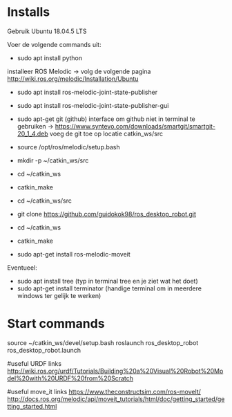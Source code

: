 # Installs
Gebruik Ubuntu 18.04.5 LTS

Voer de volgende commands uit: 
- sudo apt install python
		
installeer ROS Melodic -> volg de volgende pagina http://wiki.ros.org/melodic/Installation/Ubuntu
- sudo apt install ros-melodic-joint-state-publisher
- sudo apt install ros-melodic-joint-state-publisher-gui

- sudo apt-get git (github)
interface om github niet in terminal te gebruiken -> https://www.syntevo.com/downloads/smartgit/smartgit-20_1_4.deb
voeg de git toe op locatie catkin_ws/src
- source /opt/ros/melodic/setup.bash
- mkdir -p ~/catkin_ws/src
- cd ~/catkin_ws
- catkin_make
- cd ~/catkin_ws/src
- git clone https://github.com/guidokok98/ros_desktop_robot.git
- cd ~/catkin_ws 
- catkin_make
- sudo apt-get install ros-melodic-moveit

Eventueel:
- sudo apt install tree (typ in terminal tree en je ziet wat het doet)
- sudo apt-get install terminator (handige terminal om in meerdere windows ter gelijk te werken)



# Start commands
source ~/catkin_ws/devel/setup.bash
roslaunch ros_desktop_robot ros_desktop_robot.launch

#useful URDF links
http://wiki.ros.org/urdf/Tutorials/Building%20a%20Visual%20Robot%20Model%20with%20URDF%20from%20Scratch

#useful move_it links
https://www.theconstructsim.com/ros-movelt/
http://docs.ros.org/melodic/api/moveit_tutorials/html/doc/getting_started/getting_started.html
